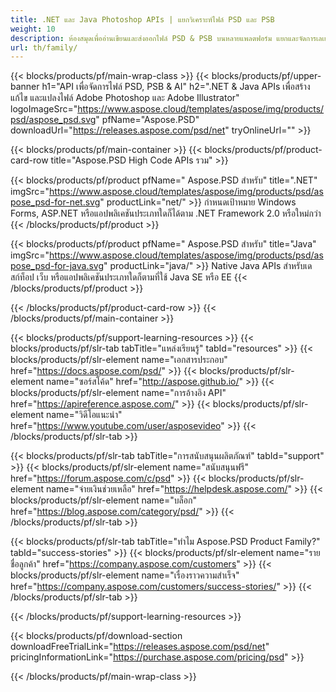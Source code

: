 ```yaml
---
title: .NET และ Java Photoshop APIs | แยกวิเคราะห์ไฟล์ PSD และ PSB
weight: 10
description: ห้องสมุดเพื่ออ่านเขียนและส่งออกไฟล์ PSD & PSB บนหลายแพลตฟอร์ม แยกและจัดการเลเยอร์โดยไม่ต้องติดตั้ง Photoshop
url: th/family/
---
```


{{< blocks/products/pf/main-wrap-class >}}
{{< blocks/products/pf/upper-banner h1="API เพื่อจัดการไฟล์ PSD, PSB & AI" h2=".NET & Java APIs เพื่อสร้าง แก้ไข และแปลงไฟล์ Adobe Photoshop และ Adobe Illustrator" logoImageSrc="https://www.aspose.cloud/templates/aspose/img/products/psd/aspose_psd.svg" pfName="Aspose.PSD" downloadUrl="https://releases.aspose.com/psd/net" tryOnlineUrl="" >}}

{{< blocks/products/pf/main-container >}}
{{< blocks/products/pf/product-card-row title="Aspose.PSD High Code APIs รวม" >}}

{{< blocks/products/pf/product pfName=" Aspose.PSD สำหรับ" title=".NET" imgSrc="https://www.aspose.cloud/templates/aspose/img/products/psd/aspose_psd-for-net.svg" productLink="net/" >}}
กำหนดเป้าหมาย Windows Forms, ASP.NET หรือแอปพลิเคชันประเภทใดก็ได้ตาม .NET Framework 2.0 หรือใหม่กว่า
{{< /blocks/products/pf/product >}}

{{< blocks/products/pf/product pfName=" Aspose.PSD สำหรับ" title="Java" imgSrc="https://www.aspose.cloud/templates/aspose/img/products/psd/aspose_psd-for-java.svg" productLink="java/" >}}
Native Java APIs สำหรับเดสก์ท็อป เว็บ หรือแอปพลิเคชันประเภทใดก็ตามที่ใช้ Java SE หรือ EE
{{< /blocks/products/pf/product >}}

{{< /blocks/products/pf/product-card-row >}}
{{< /blocks/products/pf/main-container >}}

{{< blocks/products/pf/support-learning-resources >}}
{{< blocks/products/pf/slr-tab tabTitle="แหล่งเรียนรู้" tabId="resources" >}}
{{< blocks/products/pf/slr-element name="เอกสารประกอบ" href="https://docs.aspose.com/psd/" >}}
{{< blocks/products/pf/slr-element name="ซอร์สโค้ด" href="http://aspose.github.io/" >}}
{{< blocks/products/pf/slr-element name="การอ้างอิง API" href="https://apireference.aspose.com/" >}}
{{< blocks/products/pf/slr-element name="วิดีโอแนะนำ" href="https://www.youtube.com/user/asposevideo" >}}
{{< /blocks/products/pf/slr-tab >}}

{{< blocks/products/pf/slr-tab tabTitle="การสนับสนุนผลิตภัณฑ์" tabId="support" >}}
{{< blocks/products/pf/slr-element name="สนับสนุนฟรี" href="https://forum.aspose.com/c/psd" >}}
{{< blocks/products/pf/slr-element name="จ่ายเงินช่วยเหลือ" href="https://helpdesk.aspose.com/" >}}
{{< blocks/products/pf/slr-element name="บล็อก" href="https://blog.aspose.com/category/psd/" >}}
{{< /blocks/products/pf/slr-tab >}}

{{< blocks/products/pf/slr-tab tabTitle="ทำไม Aspose.PSD Product Family?" tabId="success-stories" >}}
{{< blocks/products/pf/slr-element name="รายชื่อลูกค้า" href="https://company.aspose.com/customers" >}}
{{< blocks/products/pf/slr-element name="เรื่องราวความสำเร็จ" href="https://company.aspose.com/customers/success-stories/" >}}
{{< /blocks/products/pf/slr-tab >}}

{{< /blocks/products/pf/support-learning-resources >}}

{{< blocks/products/pf/download-section downloadFreeTrialLink="https://releases.aspose.com/psd/net" pricingInformationLink="https://purchase.aspose.com/pricing/psd" >}}

{{< /blocks/products/pf/main-wrap-class >}}
